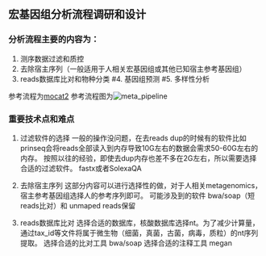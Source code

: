 ## 宏基因组分析流程调研和设计

### 分析流程主要的内容为：

1. 测序数据过滤和质控
2. 去除宿主序列（一般适用于人相关宏基因组或其他已知宿主参考基因组）
3. reads数据库比对和物种分类
#4. 基因组预测
#5. 多样性分析

参考流程为[mocat2](http://mocat.embl.de/index.html)
参考流程图为![meta_pipeline](http://mocat.embl.de/images/supplfig.png)

### 重要技术点和难点
1. 过滤软件的选择
一般的操作没问题，在去reads dup的时候有的软件比如prinseq会将reads全部读入到内存导致10G左右的数据会需求50-60G左右的内存。
按照以往的经验，即使去dup内存也差不多在2G左右，所以需要选择合适的过滤软件。
fastx或者SolexaQA

2. 去除宿主序列
这部分内容可以进行选择性的做，对于人相关metagenomics，宿主参考基因组选择人的参考序列即可。
可能涉及到的软件 bwa/soap（短reads比对）和 unmaped reads保留

3. reads数据库比对
选择合适的数据库，核酸数据库选择nt。为了减少计算量，通过tax_id等文件将属于微生物（细菌，真菌，古菌，病毒，质粒）的nt序列提取。
选择合适的比对工具 bwa/soap
选择合适的注释工具 megan

